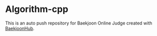 # Algorithm-cpp
This is an auto push repository for Baekjoon Online Judge created with [BaekjoonHub](https://github.com/BaekjoonHub/BaekjoonHub).
